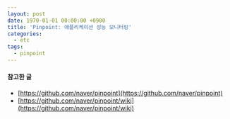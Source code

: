 ```yaml
---
layout: post
date: 1970-01-01 00:00:00 +0900
title: 'Pinpoint: 애플리케이션 성능 모니터링'
categories:
  - etc
tags:
  - pinpoint
---
```


#### 참고한 글
- [https://github.com/naver/pinpoint](https://github.com/naver/pinpoint)
- [https://github.com/naver/pinpoint/wiki](https://github.com/naver/pinpoint/wiki)
